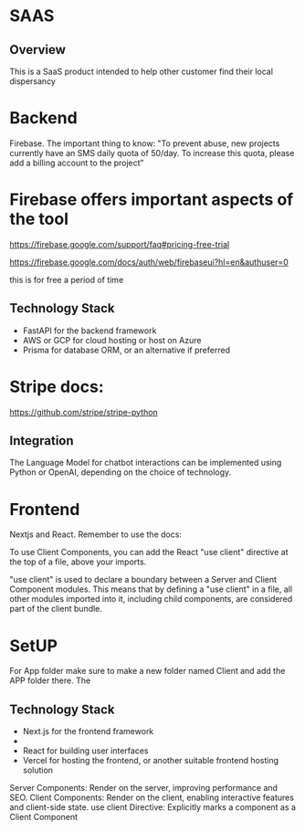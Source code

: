 # SAAS
## Overview
This is a SaaS product intended to help other customer find their local dispersancy

# Backend
 Firebase. 
The important thing to know: "To prevent abuse, new projects currently have an SMS daily quota of 50/day. To increase this quota, please add a billing account to the project"
# Firebase offers important aspects of the tool
https://firebase.google.com/support/faq#pricing-free-trial

https://firebase.google.com/docs/auth/web/firebaseui?hl=en&authuser=0

this is for free a period of time
## Technology Stack
- FastAPI for the backend framework
- AWS or GCP for cloud hosting or host on Azure
- Prisma for database ORM, or an alternative if preferred

# Stripe docs:
https://github.com/stripe/stripe-python


## Integration
The Language Model for chatbot interactions can be implemented using Python or OpenAI, depending on the choice of technology.

# Frontend
Nextjs and React.
Remember to use the docs:

To use Client Components, you can add the React "use client" directive at the top of a file, above your imports.

"use client" is used to declare a boundary between a Server and Client Component modules. This means that by defining a "use client" in a file, all other modules imported into it, including child components, are considered part of the client bundle.

# SetUP
For App folder make sure to make a new folder named Client and add the APP folder there. The 


## Technology Stack
- Next.js for the frontend framework
-   
- React for building user interfaces
- Vercel for hosting the frontend, or another suitable frontend hosting solution



Server Components: Render on the server, improving performance and SEO.
Client Components: Render on the client, enabling interactive features and client-side state.
use client Directive: Explicitly marks a component as a Client Component
